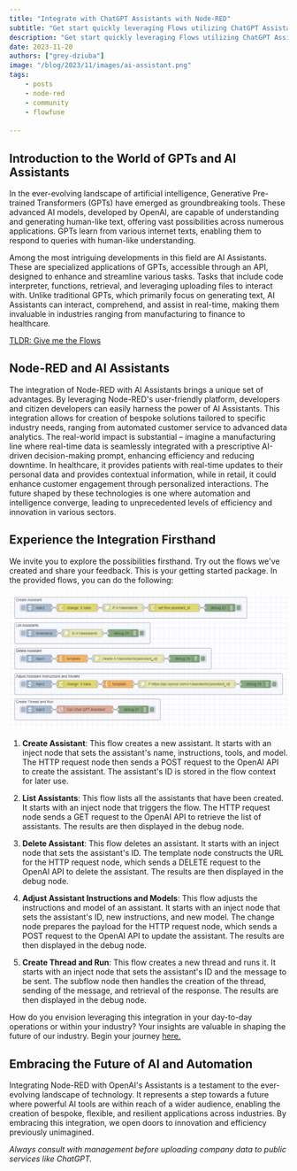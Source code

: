 ```yaml
---
title: "Integrate with ChatGPT Assistants with Node-RED"
subtitle: "Get start quickly leveraging Flows utilizing ChatGPT Assistant"
description: "Get start quickly leveraging Flows utilizing ChatGPT Assistant"
date: 2023-11-20
authors: ["grey-dziuba"]
image: "/blog/2023/11/images/ai-assistant.png"
tags:
    - posts
    - node-red
    - community
    - flowfuse

---
```


## Introduction to the World of GPTs and AI Assistants

In the ever-evolving landscape of artificial intelligence, Generative Pre-trained Transformers (GPTs) have emerged as groundbreaking tools. These advanced AI models, developed by OpenAI, are capable of understanding and generating human-like text, offering vast possibilities across numerous applications. GPTs learn from various internet texts, enabling them to respond to queries with human-like understanding.

Among the most intriguing developments in this field are AI Assistants. These are specialized applications of GPTs, accessible through an API, designed to enhance and streamline various tasks. Tasks that include code interpreter, functions, retrieval, and leveraging uploading files to interact with. Unlike traditional GPTs, which primarily focus on generating text, AI Assistants can interact, comprehend, and assist in real-time, making them invaluable in industries ranging from manufacturing to finance to healthcare.

<!--more-->

[TLDR: Give me the Flows](https://flows.nodered.org/flow/073548c276832e804f037f3212014e60)

## Node-RED and AI Assistants

The integration of Node-RED with AI Assistants brings a unique set of advantages. By leveraging Node-RED's user-friendly platform, developers and citizen developers can easily harness the power of AI Assistants. This integration allows for creation of bespoke solutions tailored to specific industry needs, ranging from automated customer service to advanced data analytics. The real-world impact is substantial – imagine a manufacturing line where real-time data is seamlessly integrated with a prescriptive AI-driven decision-making prompt, enhancing efficiency and reducing downtime.  In healthcare, it provides patients with real-time updates to their personal data and provides contextual information, while in retail, it could enhance customer engagement through personalized interactions. The future shaped by these technologies is one where automation and intelligence converge, leading to unprecedented levels of efficiency and innovation in various sectors.


## Experience the Integration Firsthand

We invite you to explore the possibilities firsthand. Try out the flows we've created and share your feedback. This is your getting started package. In the provided flows, you can do the following:

![OpenAI Assistant integration on Node-RED](./images/ai-flows.png)

1. **Create Assistant**: This flow creates a new assistant. It starts with an inject node that sets the assistant's name, instructions, tools, and model. The HTTP request node then sends a POST request to the OpenAI API to create the assistant. The assistant's ID is stored in the flow context for later use.

2. **List Assistants**: This flow lists all the assistants that have been created. It starts with an inject node that triggers the flow. The HTTP request node sends a GET request to the OpenAI API to retrieve the list of assistants. The results are then displayed in the debug node.

3. **Delete Assistant**: This flow deletes an assistant. It starts with an inject node that sets the assistant's ID. The template node constructs the URL for the HTTP request node, which sends a DELETE request to the OpenAI API to delete the assistant. The results are then displayed in the debug node.

4. **Adjust Assistant Instructions and Models**: This flow adjusts the instructions and model of an assistant. It starts with an inject node that sets the assistant's ID, new instructions, and new model. The change node prepares the payload for the HTTP request node, which sends a POST request to the OpenAI API to update the assistant. The results are then displayed in the debug node.

5. **Create Thread and Run**: This flow creates a new thread and runs it. It starts with an inject node that sets the assistant's ID and the message to be sent. The subflow node then handles the creation of the thread, sending of the message, and retrieval of the response. The results are then displayed in the debug node.

How do you envision leveraging this integration in your day-to-day operations or within your industry? Your insights are valuable in shaping the future of our industry. Begin your journey [here.](https://flows.nodered.org/flow/073548c276832e804f037f3212014e60)

## Embracing the Future of AI and Automation

Integrating Node-RED with OpenAI's Assistants is a testament to the ever-evolving landscape of technology. It represents a step towards a future where powerful AI tools are within reach of a wider audience, enabling the creation of bespoke, flexible, and resilient applications across industries. By embracing this integration, we open doors to innovation and efficiency previously unimagined.

*Always consult with management before uploading company data to public services like ChatGPT.*



